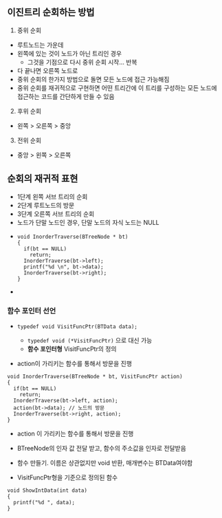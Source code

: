 ## 이진트리 순회하는 방법

1. 중위 순회

- 루트노드는 가운데
- 왼쪽에 있는 것이 노드가 아닌 트리인 경우
  - 그것을 기점으로 다시 중위 순회 시작... 반복
- 다 끝나면 오른쪽 노드로
- 중위 순회의 한가지 방법으로 돌면 모든 노드에 접근 가능해짐
- 중위 순회를 재귀적으로 구현하면 어떤 트리간에 이 트리를 구성하는 모든 노드에 접근하는 코드를 간단하게 만들 수 있음

2. 후위 순회

- 왼쪽 > 오른쪽 > 중앙

3. 전위 순회

- 중앙 > 왼쪽 > 오른쪽

## 순회의 재귀적 표현

- 1단계 왼쪽 서브 트리의 순회
- 2단계 루트노드의 방문
- 3단계 오른쪽 서브 트리의 순회
- 노드가 단말 노드인 경우, 단말 노드의 자식 노드는 NULL
- ```
  void InorderTraverse(BTreeNode * bt)
  {
    if(bt == NULL)
      return;
    InorderTraverse(bt->left);
    printf("%d \n", bt->data);
    InorderTraverse(bt->right);
  }
  ```
-

### 함수 포인터 선언

- `typedef void VisitFuncPtr(BTData data);`

  - `typedef void (*VisitFuncPtr)` 으로 대신 가능
  - **함수 포인터형** VisitFuncPtr의 정의

- action이 가리키는 함수를 통해서 방문을 진행

```
void InorderTraverse(BTreeNode * bt, VisitFuncPtr action)
{
  if(bt == NULL)
    return;
  InorderTraverse(bt->left, action);
  action(bt->data); // 노드의 방문
  InorderTraverse(bt->right, action);
}
```

- action 이 가리키는 함수를 통해서 방문을 진행
- BTreeNode의 인자 값 전달 받고, 함수의 주소값을 인자로 전달받음
- 함수 만들기. 이름은 상관없지만 void 반환, 매개변수는 BTData여야함

- VisitFuncPtr형을 기준으로 정의된 함수

```
void ShowIntData(int data)
{
  printf("%d ", data);
}
```
